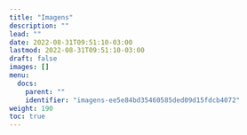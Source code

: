 ```yaml
---
title: "Imagens"
description: ""
lead: ""
date: 2022-08-31T09:51:10-03:00
lastmod: 2022-08-31T09:51:10-03:00
draft: false
images: []
menu:
  docs:
    parent: ""
    identifier: "imagens-ee5e84bd35460585ded09d15fdcb4072"
weight: 190
toc: true
---
```

